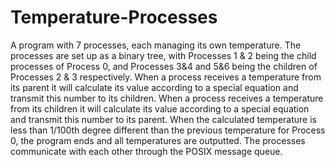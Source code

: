 # Temperature-Processes
A program with 7 processes, each managing its own temperature. The processes are set up as a binary tree, with Processes 1 &amp; 2 being the child processes of Process 0, and Processes 3&amp;4 and 5&amp;6 being the children of Processes 2 &amp; 3 respectively. When a process receives a temperature from its parent it will calculate its value according to a special equation and transmit this number to its children. When a process receives a temperature from its children it will calculate its value according to a special equation and transmit this number to its parent. When the calculated temperature is less than 1/100th degree different than the previous temperature for Process 0, the program ends and all temperatures are outputted. The processes communicate with each other through the POSIX message queue.

